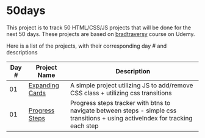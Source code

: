 # 50days
This project is to track 50 HTML/CSS/JS projects that will be done for the next 50 days. These projects are based on [bradtraversy](https://github.com/bradtraversy/50projects50days) course on Udemy.

Here is a list of the projects, with their corresponding day # and descriptions

| Day #  | Project Name | Description |
| ------------- | ------------- | ------------- |
| 01 | [Expanding Cards](https://github.com/amirhoseinshahabnia/50-days/tree/main/day_1)  | A simple project utilizing JS to add/remove CSS class + utilizing css transitions |
| 01 | [Progress Steps](https://github.com/amirhoseinshahabnia/50-days/tree/main/day_2) | Progress steps tracker with btns to navigate between steps - simple css transitions + using activeIndex for tracking each step |